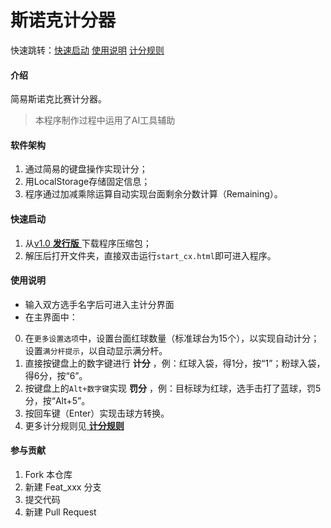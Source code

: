 # 斯诺克计分器


快速跳转：[快速启动](https://github.com/ChenTianyi2025/snooker-scorer/blob/main/README.md#%E5%BF%AB%E9%80%9F%E5%90%AF%E5%8A%A8)  [使用说明](https://github.com/ChenTianyi2025/snooker-scorer/blob/main/README.md#%E4%BD%BF%E7%94%A8%E8%AF%B4%E6%98%8E)  [计分规则](https://github.com/ChenTianyi2025/snooker-scorer/blob/main/rules.md)

#### 介绍
简易斯诺克比赛计分器。
> 本程序制作过程中运用了AI工具辅助


#### 软件架构
1. 通过简易的键盘操作实现计分；
2. 用LocalStorage存储固定信息；
3. 程序通过加减乘除运算自动实现台面剩余分数计算（Remaining）。


#### 快速启动

1. 从[v1.0 **发行版** ](https://gitbub.com/ChenTianyi2025/snooker-scorer/releases/tag/v1.0)下载程序压缩包；
2. 解压后打开文件夹，直接双击运行`start_cx.html`即可进入程序。

#### 使用说明

- 输入双方选手名字后可进入主计分界面
- 在主界面中：
0. 在`更多设置选项`中，设置台面红球数量（标准球台为15个），以实现自动计分；设置`满分杆提示`，以自动显示满分杆。
1. 直接按键盘上的数字键进行 **计分** ，例：红球入袋，得1分，按“1”；粉球入袋，得6分，按“6”。
2. 按键盘上的`Alt+数字键`实现 **罚分** ，例：目标球为红球，选手击打了蓝球，罚5分，按“Alt+5”。
3. 按回车键（Enter）实现击球方转换。
4. 更多计分规则见[ **计分规则** ](https://github.com/ChenTianyi2025/snooker-scorer/blob/main/rules.md)

#### 参与贡献

1.  Fork 本仓库
2.  新建 Feat_xxx 分支
3.  提交代码
4.  新建 Pull Request
